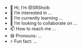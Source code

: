 - 👋 Hi, I’m @SRShoib
- 👀 I’m interested in ...
- 🌱 I’m currently learning ...
- 💞️ I’m looking to collaborate on ...
- 📫 How to reach me ...
- 😄 Pronouns: ...
- ⚡ Fun fact: ...

<!---
SRShoib/SRShoib is a ✨ special ✨ repository because its `README.md` (this file) appears on your GitHub profile.
You can click the Preview link to take a look at your changes.
--->
